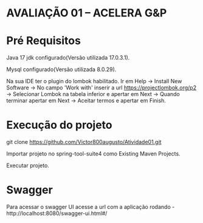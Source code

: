 # AVALIAÇÃO 01 – ACELERA G&P

# Pré Requisitos
Java 17 jdk configurado(Versão utilizada 17.0.3.1).

Mysql configurado(Versão utilizada 8.0.29).

Na sua IDE ter o plugin do lombok habilitado. Ir em Help -> Install New Software -> No campo 'Work with' inserir a url https://projectlombok.org/p2 -> Selecionar Lombok na
tabela inferior e apertar em Next -> Quando terminar apertar em Next -> Aceitar termos e apertar em Finish.

# Execução do projeto
git clone https://github.com/Victor800augusto/Atividade01.git

Importar projeto no spring-tool-suite4 como Existing Maven Projects.

Executar projeto.

# Swagger
Para acessar o swagger UI acesse a url com a aplicação rodando - http://localhost:8080/swagger-ui.html#/
